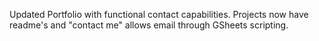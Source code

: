 Updated Portfolio with functional contact capabilities. Projects now have readme's and "contact me" allows email through GSheets scripting.
